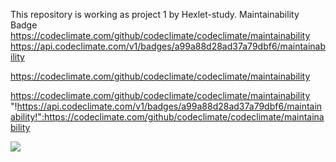 This repository is working as project 1 by Hexlet-study.
Maintainability Badge
https://codeclimate.com/github/codeclimate/codeclimate/maintainability
https://api.codeclimate.com/v1/badges/a99a88d28ad37a79dbf6/maintainability


https://codeclimate.com/github/codeclimate/codeclimate/maintainability

https://codeclimate.com/github/codeclimate/codeclimate/maintainability
"!https://api.codeclimate.com/v1/badges/a99a88d28ad37a79dbf6/maintainability!":https://codeclimate.com/github/codeclimate/codeclimate/maintainability


<a href="https://codeclimate.com/github/codeclimate/codeclimate/test_coverage"><img src="https://api.codeclimate.com/v1/badges/a99a88d28ad37a79dbf6/test_coverage" /></a>

